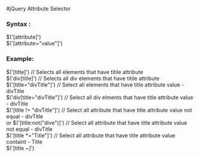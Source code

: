  #jQuery Attribute Selector
 ### Syntax :
 $('[attribute]')</br>
 $('[attribute="value"]')
 
 ### Example:
 $('[title]') // Selects all elements that have titile attribute </br>
 $('div[title]') // Selects all div elements that have titile attribute </br>
 $('[title="divTitle"]') // Select all elements that have title attribute value - divTitle </br>
 $('div[title="divTitle"]') // Select all div elments that have title attribute value - divTitle</br>
 $('[title != "divTitle"]') // Select all attribute that have title attribute value not equal - divTitle </br>
 or 
 $('[title:not("dive")]') // Select all attribute that have title attribute value not equal - divTitle </br>
 $('[title *="Title"]') // Select all attribute that have title attribute value containt - Title</br>
 $('[title ~]')
 
